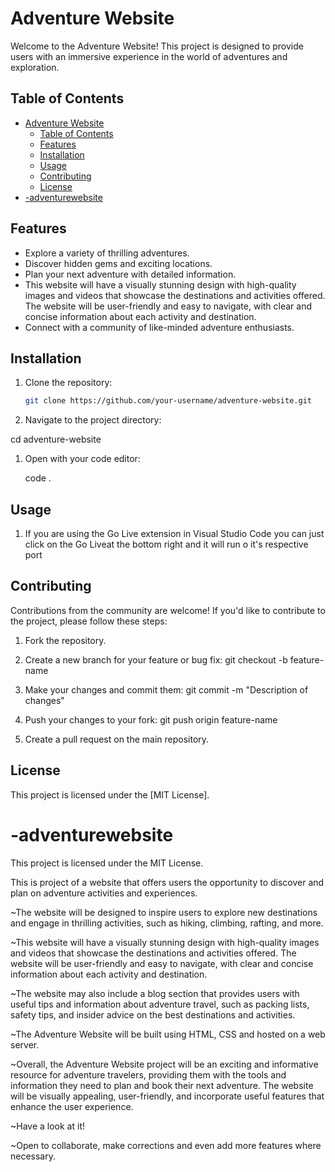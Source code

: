 # Adventure Website

Welcome to the Adventure Website! This project is designed to provide users with an immersive experience in the world of adventures and exploration.

## Table of Contents

- [Adventure Website](#adventure-website)
  - [Table of Contents](#table-of-contents)
  - [Features](#features)
  - [Installation](#installation)
  - [Usage](#usage)
  - [Contributing](#contributing)
  - [License](#license)
- [-adventurewebsite](#-adventurewebsite)

## Features

- Explore a variety of thrilling adventures.
- Discover hidden gems and exciting locations.
- Plan your next adventure with detailed information.
- This website will have a visually stunning design with high-quality images and videos that showcase the destinations and activities offered. The website will be user-friendly and easy to navigate, with clear and concise information about each activity and destination.
- Connect with a community of like-minded adventure enthusiasts.

## Installation

1. Clone the repository:

   ```bash
   git clone https://github.com/your-username/adventure-website.git

2. Navigate to the project directory:

cd adventure-website

1. Open with your code editor:

    code .

## Usage

1. If you are using the Go Live extension in Visual Studio Code you can just click on the Go Liveat the bottom right and it will run o it's respective port

## Contributing

Contributions from the community are welcome! If you'd like to contribute to the project, please follow these steps:

1. Fork the repository.
2. Create a new branch for your feature or bug fix:
   git checkout -b feature-name
3. Make your changes and commit them:
   git commit -m "Description of changes"
4. Push your changes to your fork:
   git push origin feature-name

5. Create a pull request on the main repository.


## License

This project is licensed under the [MIT License].
# -adventurewebsite

This project is licensed under the MIT License.

This is project of a website that offers users the opportunity to discover and plan on adventure activities and experiences.

~The website will be designed to inspire users to explore new destinations and engage in thrilling activities, such as hiking, climbing, rafting, and more.

~This website will have a visually stunning design with high-quality images and videos that showcase the destinations and activities offered. The website will be user-friendly and easy to navigate, with clear and concise information about each activity and destination.

~The website may also include a blog section that provides users with useful tips and information about adventure travel, such as packing lists, safety tips, and insider advice on the best destinations and activities.

~The Adventure Website will be built using HTML, CSS and hosted on a web server.

~Overall, the Adventure Website project will be an exciting and informative resource for adventure travelers, providing them with the tools and information they need to plan and book their next adventure. The website will be visually appealing, user-friendly, and incorporate useful features that enhance the user experience.

~Have a look at it!

~Open to collaborate, make corrections and even add more features where necessary.
